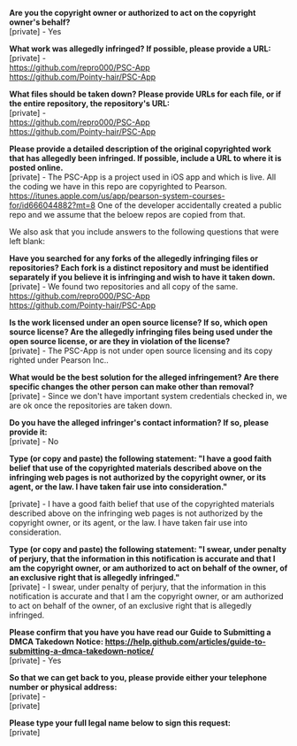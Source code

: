 **Are you the copyright owner or authorized to act on the copyright owner's behalf?**  
[private] - Yes

**What work was allegedly infringed? If possible, please provide a URL:**  
[private] -  
https://github.com/repro000/PSC-App  
https://github.com/Pointy-hair/PSC-App  

**What files should be taken down? Please provide URLs for each file, or if the entire repository, the repository's URL:**  
[private] -  
https://github.com/repro000/PSC-App  
https://github.com/Pointy-hair/PSC-App  

**Please provide a detailed description of the original copyrighted work that has allegedly been infringed. If possible, include a URL to where it is posted online.**  
[private] - The PSC-App is a project used in iOS app and which is live. All the coding we have in this repo are copyrighted to Pearson. https://itunes.apple.com/us/app/pearson-system-courses-for/id666044882?mt=8
One of the developer accidentally created a public repo and we assume that the beloew repos are copied from that.

We also ask that you include answers to the following questions that were left blank:

**Have you searched for any forks of the allegedly infringing files or repositories? Each fork is a distinct repository and must be identified separately if you believe it is infringing and wish to have it taken down.**  
[private] - We found two repositories and all copy of the same.  
https://github.com/repro000/PSC-App  
https://github.com/Pointy-hair/PSC-App  

**Is the work licensed under an open source license? If so, which open source license? Are the allegedly infringing files being used under the open source license, or are they in violation of the license?**  
[private] - The PSC-App is not under open source licensing and its copy righted under Pearson Inc..

**What would be the best solution for the alleged infringement? Are there specific changes the other person can make other than removal?**  
[private] - Since we don't have important system credentials checked in, we are ok once the repositories are taken down.

**Do you have the alleged infringer's contact information? If so, please provide it:**  
[private] - No

**Type (or copy and paste) the following statement: "I have a good faith belief that use of the copyrighted materials described above on the infringing web pages is not authorized by the copyright owner, or its agent, or the law. I have taken fair use into consideration."**  

[private] - I have a good faith belief that use of the copyrighted materials described above on the infringing web pages is not authorized by the copyright owner, or its agent, or the law. I have taken fair use into consideration.

**Type (or copy and paste) the following statement: "I swear, under penalty of perjury, that the information in this notification is accurate and that I am the copyright owner, or am authorized to act on behalf of the owner, of an exclusive right that is allegedly infringed."**  
[private] - I swear, under penalty of perjury, that the information in this notification is accurate and that I am the copyright owner, or am authorized to act on behalf of the owner, of an exclusive right that is allegedly infringed.

**Please confirm that you have you have read our Guide to Submitting a DMCA Takedown Notice: https://help.github.com/articles/guide-to-submitting-a-dmca-takedown-notice/**  
[private] - Yes

**So that we can get back to you, please provide either your telephone number or physical address:**  
[private] -  
[private]

**Please type your full legal name below to sign this request:**  
[private]
